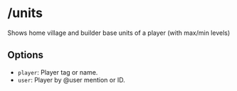 # /units

Shows home village and builder base units of a player (with max/min levels)

## Options

- `player`: Player tag or name.
- `user`: Player by @user mention or ID.

